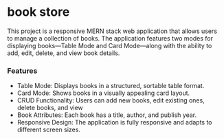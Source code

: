 <h1>book store</h1>
<p>This project is a responsive MERN stack web application that allows users to manage a collection of books. The application features two modes for displaying books—Table Mode and Card Mode—along with the ability to add, edit, delete, and view book details.</p>
<h3>Features</h3>
<ul>
  <li>Table Mode: Displays books in a structured, sortable table format.</li>
  <li>Card Mode: Shows books in a visually appealing card layout.</li>
  <li>CRUD Functionality: Users can add new books, edit existing ones, delete books, and view</li>
  <li>Book Attributes: Each book has a title, author, and publish year.</li>
  <li>Responsive Design: The application is fully responsive and adapts to different screen sizes.</li>
</ul>
